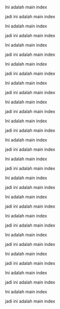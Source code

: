 Ini adalah main index

jadi ini adalah main index

Ini adalah main index

jadi ini adalah main index

Ini adalah main index

jadi ini adalah main index

Ini adalah main index

jadi ini adalah main index

Ini adalah main index

jadi ini adalah main index

Ini adalah main index

jadi ini adalah main index

Ini adalah main index

jadi ini adalah main index

Ini adalah main index

jadi ini adalah main index

Ini adalah main index

jadi ini adalah main index

Ini adalah main index

jadi ini adalah main index

Ini adalah main index

jadi ini adalah main index

Ini adalah main index

jadi ini adalah main index

Ini adalah main index

jadi ini adalah main index

Ini adalah main index

jadi ini adalah main index

Ini adalah main index

jadi ini adalah main index

Ini adalah main index

jadi ini adalah main index
